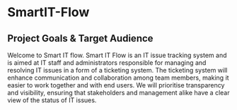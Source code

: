 # SmartIT-Flow

## Project Goals & Target Audience

Welcome to Smart IT flow. Smart IT Flow is an IT issue tracking system and is aimed at IT staff and administrators responsible for managing and resolving IT issues in a form of a ticketing system. The ticketing system will enhance communication and collaboration among team members, making it easier to work together and with end users. We will prioritise transparency and visibility, ensuring that stakeholders and management alike have a clear view of the status of IT issues. 
